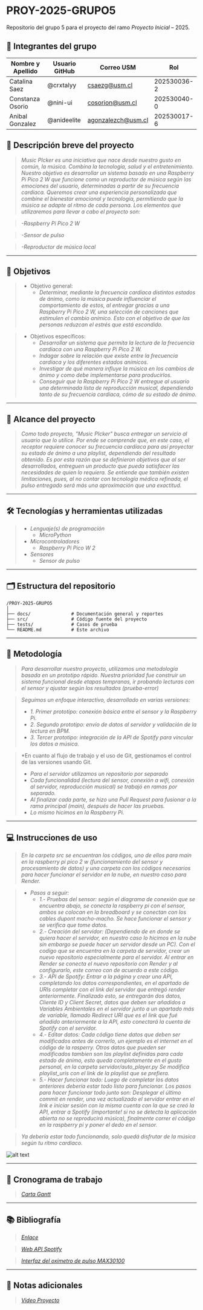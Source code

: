 # PROY-2025-GRUPO5

Repositorio del grupo 5 para el proyecto del ramo *Proyecto Inicial* – 2025.

## 👥 Integrantes del grupo

| Nombre y Apellido | Usuario GitHub | Correo USM               | Rol          |
| ----------------- | -------------- | ------------------------ | ------------ |
| Catalina Saez | @crxtalyy      | csaezg@usm.cl | 202530036-2 |
| Constanza Osorio | @nini-ui     | cosorion@usm.cl | 202530040-0|
| Anibal Gonzalez | @anideelite      | agonzalezch@usm.cl | 202530017-6 |


## 📝 Descripción breve del proyecto

> *Music PIcker es una iniciativa que nace desde nuestro gusto en común, la música. Combina la tecnología, salud y el entretenimiento. 
Nuestro objetivo es desarrollar un sistema basado en una Raspberry Pi Pico 2 W que funcione como un reproductor de música según las emociones del usuario, determinadas a partir de su frecuencia cardíaca.
Queremos crear una experiencia personalizada que combine el bienestar emocional y tecnología, permitiendo que la música se adapte al ritmo de cada persona. 
Los elementos que utilizaremos para llevar a cabo el proyecto son:*

>*-Raspberry Pi Pico 2 W*

>*-Sensor de pulso*

>*-Reproductor de música local*

---

## 🎯 Objetivos

>- Objetivo general:
 >    - *Determinar, mediante la frecuencia cardíaca distintos estados de ánimo, como la música puede influenciar el comportamiento de estos, al entregar gracias a una Raspberry Pi Pico 2 W, una selección de canciones que estimulen el cambio anímico. Esto con el objetivo de que las personas reduzcan el estrés que está escondido.*

>- Objetivos específicos:
  >   - *Desarrollar un sistema que permita la lectura de la frecuencia cardíaca con una Raspberry Pi Pico 2 W.*
  >   - *Indagar sobre la relación que existe entre la frecuencia cardíaca y los diferentes estados anímicos.*
  >   - *Investigar de qué manera influye la música en los cambios de ánimo y como debe implementarse para producirlos.*
  >   - *Conseguir que la Raspberry Pi Pico 2 W entregue al usuario una determinada lista de reproducción musical, dependiendo tanto de su frecuencia cardíaca, cómo de su estado de ánimo.*

---

## 🧩 Alcance del proyecto

>*Como todo proyecto, "Music PIcker" busca entregar un servicio al usuario que lo utilice. Por ende se comprende que, en este caso, el receptor requiere conocer su frecuencia cardíaca para así proyectar su estado de ánimo a una playlist, dependiendo del resultado obtenido. Es por esta razón que se definieron objetivos que al ser desarrollados, entreguen un producto que pueda satisfacer las necesidades de quien lo requiera. Se entiende que también existen limitaciones, pues, al no contar con tecnología médica refinada, el pulso entregado será más una aproximación que una exactitud.*

---

## 🛠️ Tecnologías y herramientas utilizadas

>- *Lenguaje(s) de programación*
>    - *MicroPython*
>- *Microcontroladores*
>    - *Raspberry Pi Pico W 2*
>- *Sensores*
>   - *Sensor de pulso*

---

## 🗂️ Estructura del repositorio

```
/PROY-2025-GRUPO5
│
├── docs/               # Documentación general y reportes
├── src/                # Código fuente del proyecto
├── tests/              # Casos de prueba
└── README.md           # Este archivo
```

---

## 🧪 Metodología

>*Para desarrollar nuestro proyecto, utilizamos una metodología basada en un prototipo rápido. Nuestra prioridad fue construir un sistema funcional desde etapas tempranas, ir probando lecturas con el sensor y ajustar según los resultados (prueba-error)*

>*Seguimos un enfoque interactivo, desarrollado en varias versiones:*
>- *1. Primer prototipo: conexión básica entre el sensor y la Raspberry Pi.*
>- *2. Segundo prototipo: envío de datos al servidor y validación de la lectura en BPM.*
>- *3. Tercer prototipo: integración de la API de Spotify para vincular los datos a música.*

>*En cuanto al flujo de trabajo y el uso de Git, gestionamos el control de las versiones usando Git.
>- *Para el servidor utilizamos un repositorio por separado*
>- *Cada funcionalidad (lectura del sensor, conexión a wifi, conexión al servidor, reproducción musical) se trabajó en ramas por separado.*
>- *Al finalizar cada parte, se hizo una Pull Request para fusionar a la rama principal (main), después de hacer las pruebas.*
>- *Lo mismo hicimos en la Raspberry Pi.*

---

## 💻 Instrucciones de uso

>*En la carpeta src se encuentran los códigos, uno de ellos para main en la raspberry pi pico 2 w (funcionamiento del sensor y procesamiento de datos) y una carpeta con los códigos necesarios para hacer funcionar el servidor en la nube, en nuestro caso para Render.*

>- *Pasos a seguir:*
>    - *1.- Pruebas del sensor: según el diagrama de conexión que se encuentra abajo, se conecta la raspberry pi con el sensor, ambos se colocan en la breadboard y se conectan con los cables dupont macho-macho. Se hace funcionar el sensor y se verifica que tome datos.*
>    - *2.- Creación del servidor: (Dependiendo de en donde se quiera hacer el servidor, en nuestro caso lo hicimos en la nube sin embargo se puede hacer un servidor desde un PC). Con el codigo que se encuentra en la carpeta de servidor, crear un nuevo repositorio especialmente para el servidor. Al entrar en Render se conecta el nuevo repositorio con Render y al configurarlo, este correo con de acuerdo a este código.*
>    - *3.- API de Spotify: Entrar a la página y crear una API, completando los datos correspondientes, en el apartado de URIs completar con el link del servidor que entregó render anteriormente. Finalizado esto, se entregarán dos datos, Cliente ID y Client Secret, datos que deben ser añadidos a Variables Ambientales en el servidor junto a un apartado más de variable, llamado Redirect URI que es el link que fué añadido anteriormente a la API, esto conectará la cuenta de Spotify con el servidor.*
>    - *4.- Editar datos: Cada código tiene datos que deben ser modificados antes de correrlo, un ejemplo es el internet en el código de la rasperry. Otros datos que pueden ser modificados tambien son las playlist definidas para cada estado de ánimo, esto queda completamente en el gusto personal, en la carpeta servidor/auto_player.py Se modifica playlist_uris con el link de la playlist que se prefiera.*
>    - *5.- Hacer funcionar todo: Luego de completar los datos anteriores debería estar todo listo para funcionar. Los pasos para hacer funcionar todo junto son: Desplegar el último commit en render, una vez actualizado el servidor entrar en el link e iniciar sesión con la misma cuenta con la que se creó la API, entrar a Spotify (importante! si no se detecta la aplicación abierta no se reproducirá música), finalmente correr el código en la raspberry pi y poner el dedo en el sensor.*

>*Ya debería estar todo funcionando, solo quedá disfrutar de la música según tu ritmo cardiaco.*

![alt text](docs/diagrama.jpeg)

---

## 📅 Cronograma de trabajo


>*[Carta Gantt](https://drive.google.com/file/d/1qpgkW8skJyOqvOBeiSnrYWa-JTEYBuSH/view?usp=sharing)*


---

## 📚 Bibliografía

>*[Enlace](https://google.com)*

>*[Web API Spotify](https://developer.spotify.com/documentation/web-api)*

>*[Interfaz del oximetro de pulso MAX30100](https://lastminuteengineers-com.translate.goog/max30100-pulse-oximeter-heart-rate-sensor-arduino-tutorial/?_x_tr_sl=en&_x_tr_tl=es&_x_tr_hl=es&_x_tr_pto=tc)*

---

## 📌 Notas adicionales

> *[Video Proyecto](https://youtu.be/E92vWoTAzts?si=Z2R7ICyxwBZdvsdc)*
